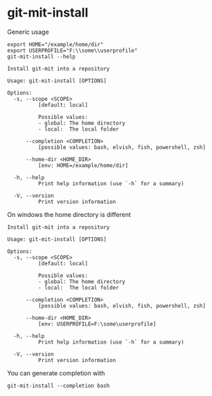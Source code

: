 # git-mit-install

Generic usage

``` shell,script(name="run_help",expected_exit_code=0)
export HOME="/example/home/dir"
export USERPROFILE="F:\\some\\userprofile"
git-mit-install --help
```

```text,verify(script_name="run_help",target_os="!windows")
Install git-mit into a repository

Usage: git-mit-install [OPTIONS]

Options:
  -s, --scope <SCOPE>
          [default: local]

          Possible values:
          - global: The home directory
          - local:  The local folder

      --completion <COMPLETION>
          [possible values: bash, elvish, fish, powershell, zsh]

      --home-dir <HOME_DIR>
          [env: HOME=/example/home/dir]

  -h, --help
          Print help information (use `-h` for a summary)

  -V, --version
          Print version information
```

On windows the home directory is different

```text,verify(script_name="run_help",target_os="windows")
Install git-mit into a repository

Usage: git-mit-install [OPTIONS]

Options:
  -s, --scope <SCOPE>
          [default: local]

          Possible values:
          - global: The home directory
          - local:  The local folder

      --completion <COMPLETION>
          [possible values: bash, elvish, fish, powershell, zsh]

      --home-dir <HOME_DIR>
          [env: USERPROFILE=F:\some\userprofile]

  -h, --help
          Print help information (use `-h` for a summary)

  -V, --version
          Print version information
```

You can generate completion with

```shell,script(name="completion",expected_exit_code=0)
git-mit-install --completion bash
```
